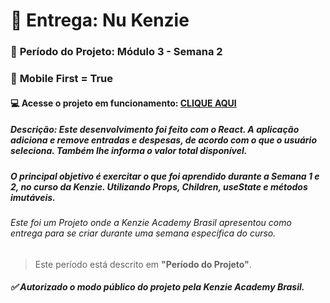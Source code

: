 # 🏁 Entrega: Nu Kenzie

### :date: **Período do Projeto:** Módulo 3 - Semana 2
### :iphone: **Mobile First =** True
#### :computer: Acesse o projeto em funcionamento: [CLIQUE AQUI](https://nu-kenzie-plum-seven.vercel.app/) 


##### **Descrição:** Este desenvolvimento foi feito com o React. A aplicação adiciona e remove entradas e despesas, de acordo com o que o usuário seleciona. Também lhe informa o valor total disponível.

##### O principal objetivo é exercitar o que foi aprendido durante a Semana 1 e 2, no curso da Kenzie. Utilizando Props, Children, useState e métodos imutáveis.


###### Este foi um Projeto onde a Kenzie Academy Brasil apresentou como entrega para se criar durante uma semana específica do curso.
> Este período está descrito em **"Período do Projeto"**.

##### :white_check_mark: Autorizado o modo público do projeto pela Kenzie Academy Brasil.

